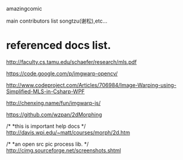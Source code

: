 amazingcomic

main contributors list
songtzu(谢松),etc...


referenced docs list.
============
http://faculty.cs.tamu.edu/schaefer/research/mls.pdf

https://code.google.com/p/imgwarp-opencv/

http://www.codeproject.com/Articles/706984/Image-Warping-using-Simplified-MLS-in-Csharp-WPF

http://chenxing.name/fun/imgwarp-js/

https://github.com/wzpan/2dMorphing


/*
*this is important help docs
*/
http://davis.wpi.edu/~matt/courses/morph/2d.htm

/*
*an open src pic process lib.
*/
http://cimg.sourceforge.net/screenshots.shtml
